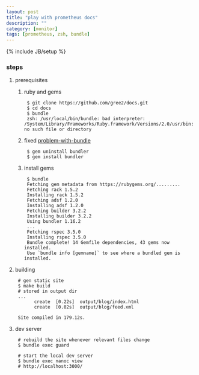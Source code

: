```yaml
---
layout: post
title: "play with prometheus docs"
description: ""
category: [monitor]
tags: [prometheus, zsh, bundle]
---
```

{% include JB/setup %}


### steps

1. prerequisites

    1. ruby and gems

            $ git clone https://github.com/gree2/docs.git
            $ cd docs
            $ bundle
            zsh: /usr/local/bin/bundle: bad interpreter: /System/Library/Frameworks/Ruby.framework/Versions/2.0/usr/bin: no such file or directory

    1. fixed [problem-with-bundle](https://stackoverflow.com/questions/3958092/problem-with-bundle)

            $ gem uninstall bundler
            $ gem install bundler

    1. install gems

            $ bundle
            Fetching gem metadata from https://rubygems.org/.........
            Fetching rack 1.5.2
            Installing rack 1.5.2
            Fetching adsf 1.2.0
            Installing adsf 1.2.0
            Fetching builder 3.2.2
            Installing builder 3.2.2
            Using bundler 1.16.2
            ...
            Fetching rspec 3.5.0
            Installing rspec 3.5.0
            Bundle complete! 14 Gemfile dependencies, 43 gems now installed.
            Use `bundle info [gemname]` to see where a bundled gem is installed.

1. building

        # gen static site
        $ make build
        # stored in output dir
        ...
              create  [0.22s]  output/blog/index.html
              create  [0.02s]  output/blog/feed.xml

        Site compiled in 179.12s.

1. dev server

        # rebuild the site whenever relevant files change
        $ bundle exec guard

        # start the local dev server
        $ bundle exec nanoc view
        # http://localhost:3000/
